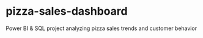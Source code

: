 # pizza-sales-dashboard
Power BI &amp; SQL project analyzing pizza sales trends and customer behavior
